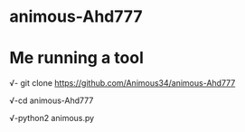# animous-Ahd777
# Me running a tool

√- git clone https://github.com/Animous34/animous-Ahd777


√-cd animous-Ahd777


√-python2 animous.py
